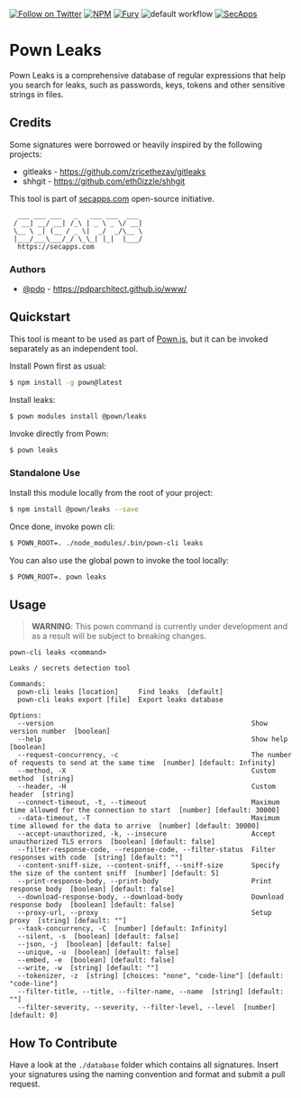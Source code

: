 [![Follow on Twitter](https://img.shields.io/twitter/follow/pownjs.svg?logo=twitter)](https://twitter.com/pownjs)
[![NPM](https://img.shields.io/npm/v/@pown/leaks.svg)](https://www.npmjs.com/package/@pown/leaks)
[![Fury](https://img.shields.io/badge/version-2x%20Fury-red.svg)](https://github.com/pownjs/lobby)
![default workflow](https://github.com/pownjs/leaks/actions/workflows/default.yaml/badge.svg)
[![SecApps](https://img.shields.io/badge/credits-SecApps-black.svg)](https://secapps.com)

# Pown Leaks

Pown Leaks is a comprehensive database of regular expressions that help you search for leaks, such as passwords, keys, tokens and other sensitive strings in files.

## Credits

Some signatures were borrowed or heavily inspired by the following projects:

* gitleaks - https://github.com/zricethezav/gitleaks
* shhgit - https://github.com/eth0izzle/shhgit

This tool is part of [secapps.com](https://secapps.com) open-source initiative.

```
  ___ ___ ___   _   ___ ___  ___
 / __| __/ __| /_\ | _ \ _ \/ __|
 \__ \ _| (__ / _ \|  _/  _/\__ \
 |___/___\___/_/ \_\_| |_|  |___/
  https://secapps.com
```

### Authors

* [@pdp](https://twitter.com/pdp) - https://pdparchitect.github.io/www/

## Quickstart

This tool is meant to be used as part of [Pown.js](https://github.com/pownjs/pown), but it can be invoked separately as an independent tool.

Install Pown first as usual:

```sh
$ npm install -g pown@latest
```

Install leaks:

```sh
$ pown modules install @pown/leaks
```

Invoke directly from Pown:

```sh
$ pown leaks
```

### Standalone Use

Install this module locally from the root of your project:

```sh
$ npm install @pown/leaks --save
```

Once done, invoke pown cli:

```sh
$ POWN_ROOT=. ./node_modules/.bin/pown-cli leaks
```

You can also use the global pown to invoke the tool locally:

```sh
$ POWN_ROOT=. pown leaks
```

## Usage

> **WARNING**: This pown command is currently under development and as a result will be subject to breaking changes.

```
pown-cli leaks <command>

Leaks / secrets detection tool

Commands:
  pown-cli leaks [location]     Find leaks  [default]
  pown-cli leaks export [file]  Export leaks database

Options:
  --version                                                 Show version number  [boolean]
  --help                                                    Show help  [boolean]
  --request-concurrency, -c                                 The number of requests to send at the same time  [number] [default: Infinity]
  --method, -X                                              Custom method  [string]
  --header, -H                                              Custom header  [string]
  --connect-timeout, -t, --timeout                          Maximum time allowed for the connection to start  [number] [default: 30000]
  --data-timeout, -T                                        Maximum time allowed for the data to arrive  [number] [default: 30000]
  --accept-unauthorized, -k, --insecure                     Accept unauthorized TLS errors  [boolean] [default: false]
  --filter-response-code, --response-code, --filter-status  Filter responses with code  [string] [default: ""]
  --content-sniff-size, --content-sniff, --sniff-size       Specify the size of the content sniff  [number] [default: 5]
  --print-response-body, --print-body                       Print response body  [boolean] [default: false]
  --download-response-body, --download-body                 Download response body  [boolean] [default: false]
  --proxy-url, --proxy                                      Setup proxy  [string] [default: ""]
  --task-concurrency, -C  [number] [default: Infinity]
  --silent, -s  [boolean] [default: false]
  --json, -j  [boolean] [default: false]
  --unique, -u  [boolean] [default: false]
  --embed, -e  [boolean] [default: false]
  --write, -w  [string] [default: ""]
  --tokenizer, -z  [string] [choices: "none", "code-line"] [default: "code-line"]
  --filter-title, --title, --filter-name, --name  [string] [default: ""]
  --filter-severity, --severity, --filter-level, --level  [number] [default: 0]
```

## How To Contribute

Have a look at the `./database` folder which contains all signatures. Insert your signatures using the naming convention and format and submit a pull request.
